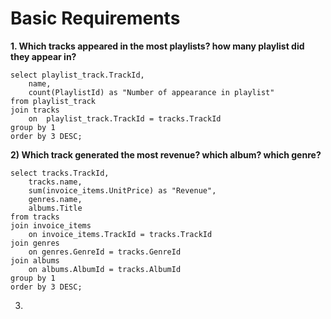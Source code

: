 # Basic Requirements

**1. Which tracks appeared in the most playlists? how many playlist did they appear in?**

```sqlite
select playlist_track.TrackId,
	name,
	count(PlaylistId) as "Number of appearance in playlist"
from playlist_track
join tracks
	on  playlist_track.TrackId = tracks.TrackId
group by 1
order by 3 DESC;
```

**2) Which track generated the most revenue? which album? which genre?**

```
select tracks.TrackId,
	tracks.name,
	sum(invoice_items.UnitPrice) as "Revenue",
	genres.name,
	albums.Title
from tracks
join invoice_items
	on invoice_items.TrackId = tracks.TrackId
join genres
	on genres.GenreId = tracks.GenreId
join albums
	on albums.AlbumId = tracks.AlbumId
group by 1
order by 3 DESC;
```
3) 
